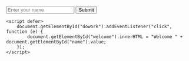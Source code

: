 <!DOCTYPE html>
<html lang="en">
<head>
	<meta charset="UTF-8">
	<meta name="viewport" content="width=device-width, initial-scale=1.0">
	<title>JS lvl 1 pt 2</title>
</head>
<body>
	<input id="name" placeholder="Enter your name">
	<button id="dowork">Submit</button>
	<p id="welcome"></p>
 
	<script defer>
		document.getElementById("dowork").addEventListener("click", function (e) {
			document.getElementById("welcome").innerHTML = "Welcome " + document.getElementById("name").value;
		});
	</script>
</body>
</html>
